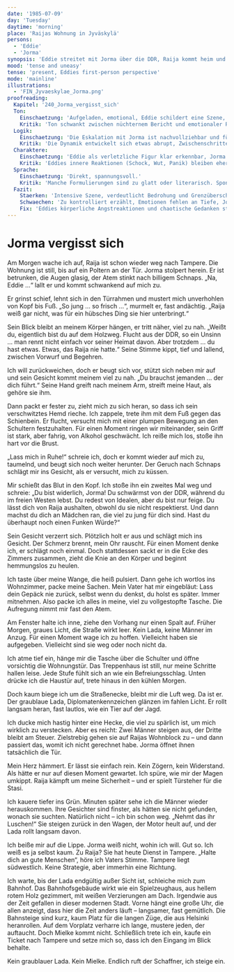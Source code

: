 ```yaml
---
date: '1985-07-09'
day: 'Tuesday'
daytime: 'morning'
place: 'Raijas Wohnung in Jyväskylä'
persons:
  - 'Eddie'
  - 'Jorma'
synopsis: 'Eddie streitet mit Jorma über die DDR, Raija kommt heim und spürt die Spannungen; nachts hört Eddie den Streit zwischen beiden.'
mood: 'tense and uneasy'
tense: 'present, Eddies first-person perspective'
mode: 'mainline'
illustrations:
  - 'FIN_Jyvaeskylae_Jorma.png'
proofreading:
  Kapitel: '240_Jorma_vergisst_sich'
  Ton:
    Einschaetzung: 'Aufgeladen, emotional, Eddie schildert eine Szene, in der Grenzen überschritten werden.'
    Kritik: 'Ton schwankt zwischen nüchternem Bericht und emotionaler Reaktion. Teilweise wirkt es zu kontrolliert für die Dramatik des Moments.'
  Logik:
    Einschaetzung: 'Die Eskalation mit Jorma ist nachvollziehbar und fügt sich in die Handlung.'
    Kritik: 'Die Dynamik entwickelt sich etwas abrupt, Zwischenschritte oder innere Warnsignale könnten stärker herausgearbeitet werden.'
  Charaktere:
    Einschaetzung: 'Eddie als verletzliche Figur klar erkennbar, Jorma als aggressiver Gegenpart.'
    Kritik: 'Eddies innere Reaktionen (Schock, Wut, Panik) bleiben eher abstrakt. Jorma wirkt klischeehaft eindimensional als Antagonist.'
  Sprache:
    Einschaetzung: 'Direkt, spannungsvoll.'
    Kritik: 'Manche Formulierungen sind zu glatt oder literarisch. Spontane, jugendliche Sprache und körperliche Beschreibungen könnten stärker betont werden.'
  Fazit:
    Staerken: 'Intensive Szene, verdeutlicht Bedrohung und Grenzüberschreitung.'
    Schwaechen: 'Zu kontrolliert erzählt, Emotionen fehlen an Tiefe, Jorma eindimensional.'
    Fix: 'Eddies körperliche Angstreaktionen und chaotische Gedanken stärker einbauen, Jormas Verhalten nuancierter darstellen, Sprache emotionaler machen.'
---
```


# Jorma vergisst sich

Am Morgen wache ich auf, Raija ist schon wieder weg nach Tampere. Die Wohnung
ist still, bis auf ein Poltern an der Tür. Jorma stolpert herein. Er ist
betrunken, die Augen glasig, der Atem stinkt nach billigem Schnaps. „Na, Eddie
…“ lallt er und kommt schwankend auf mich zu.

Er grinst schief, lehnt sich in den Türrahmen und mustert mich unverhohlen von
Kopf bis Fuß. „So jung … so frisch …“, murmelt er, fast andächtig. „Raija weiß
gar nicht, was für ein hübsches Ding sie hier unterbringt.“

Sein Blick bleibt an meinem Körper hängen, er tritt näher, viel zu nah. „Weißt
du, eigentlich bist du auf dem Holzweg. Flucht aus der DDR, so ein Unsinn … man
rennt nicht einfach vor seiner Heimat davon. Aber trotzdem … du hast etwas.
Etwas, das Raija nie hatte.“ Seine Stimme kippt, tief und lallend, zwischen
Vorwurf und Begehren.

Ich will zurückweichen, doch er beugt sich vor, stützt sich neben mir auf und
sein Gesicht kommt meinem viel zu nah. „Du brauchst jemanden … der dich führt.“
Seine Hand greift nach meinem Arm, streift meine Haut, als gehöre sie ihm.

Dann packt er fester zu, zieht mich zu sich heran, so dass ich sein
verschwitztes Hemd rieche. Ich zappele, trete ihm mit dem Fuß gegen das
Schienbein. Er flucht, versucht mich mit einer plumpen Bewegung an den Schultern
festzuhalten. Für einen Moment ringen wir miteinander, sein Griff ist stark,
aber fahrig, von Alkohol geschwächt. Ich reiße mich los, stoße ihn hart vor die
Brust.

„Lass mich in Ruhe!“ schreie ich, doch er kommt wieder auf mich zu, taumelnd,
und beugt sich noch weiter herunter. Der Geruch nach Schnaps schlägt mir ins
Gesicht, als er versucht, mich zu küssen.

Mir schießt das Blut in den Kopf. Ich stoße ihn ein zweites Mal weg und schreie:
„Du bist widerlich, Jorma! Du schwärmst von der DDR, während du im freien Westen
lebst. Du redest von Idealen, aber du bist nur feige. Du lässt dich von Raija
aushalten, obwohl du sie nicht respektierst. Und dann machst du dich an Mädchen
ran, die viel zu jung für dich sind. Hast du überhaupt noch einen Funken Würde?“

Sein Gesicht verzerrt sich. Plötzlich holt er aus und schlägt mich ins Gesicht.
Der Schmerz brennt, mein Ohr rauscht. Für einen Moment denke ich, er schlägt
noch einmal. Doch stattdessen sackt er in die Ecke des Zimmers zusammen, zieht
die Knie an den Körper und beginnt hemmungslos zu heulen.

Ich taste über meine Wange, die heiß pulsiert. Dann gehe ich wortlos ins
Wohnzimmer, packe meine Sachen. Mein Vater hat mir eingebläut: Lass dein Gepäck
nie zurück, selbst wenn du denkst, du holst es später. Immer mitnehmen. Also
packe ich alles in meine, viel zu vollgestopfte Tasche. Die Aufregung nimmt mir
fast den Atem.

Am Fenster halte ich inne, ziehe den Vorhang nur einen Spalt auf. Früher Morgen,
graues Licht, die Straße wirkt leer. Kein Lada, keine Männer im Anzug. Für einen
Moment wage ich zu hoffen. Vielleicht haben sie aufgegeben. Vielleicht sind sie
weg oder noch nicht da.

Ich atme tief ein, hänge mir die Tasche über die Schulter und öffne vorsichtig
die Wohnungstür. Das Treppenhaus ist still, nur meine Schritte hallen leise.
Jede Stufe fühlt sich an wie ein Befreiungsschlag. Unten drücke ich die Haustür
auf, trete hinaus in den kühlen Morgen.

Doch kaum biege ich um die Straßenecke, bleibt mir die Luft weg. Da ist er. Der
graublaue Lada, Diplomatenkennzeichen glänzen im fahlen Licht. Er rollt langsam
heran, fast lautlos, wie ein Tier auf der Jagd.

Ich ducke mich hastig hinter eine Hecke, die viel zu spärlich ist, um mich
wirklich zu verstecken. Aber es reicht: Zwei Männer steigen aus, der Dritte
bleibt am Steuer. Zielstrebig gehen sie auf Raijas Wohnblock zu – und dann
passiert das, womit ich nicht gerechnet habe. Jorma öffnet ihnen tatsächlich die
Tür.

Mein Herz hämmert. Er lässt sie einfach rein. Kein Zögern, kein Widerstand. Als
hätte er nur auf diesen Moment gewartet. Ich spüre, wie mir der Magen umkippt.
Raija kämpft um meine Sicherheit – und er spielt Türsteher für die Stasi.

Ich kauere tiefer ins Grün. Minuten später sehe ich die Männer wieder
herauskommen. Ihre Gesichter sind finster, als hätten sie nicht gefunden, wonach
sie suchten. Natürlich nicht – ich bin schon weg. „Nehmt das ihr Luschen!“ Sie
steigen zurück in den Wagen, der Motor heult auf, und der Lada rollt langsam
davon.

Ich beiße mir auf die Lippe. Jorma weiß nicht, wohin ich will. Gut so. Ich weiß
es ja selbst kaum. Zu Raija? Sie hat heute Dienst in Tampere. „Halte dich an
gute Menschen“, höre ich Vaters Stimme. Tampere liegt südwestlich. Keine
Strategie, aber immerhin eine Richtung.

Ich warte, bis der Lada endgültig außer Sicht ist, schleiche mich zum Bahnhof.
Das Bahnhofsgebäude wirkt wie ein Spielzeughaus, aus hellem rotem Holz
gezimmert, mit weißen Verzierungen am Dach. Irgendwie aus der Zeit gefallen in
dieser modernen Stadt. Vorne hängt eine große Uhr, die allen anzeigt, dass hier
die Zeit anders läuft – langsamer, fast gemütlich. Die Bahnsteige sind kurz,
kaum Platz für die langen Züge, die aus Helsinki heranrollen. Auf dem Vorplatz
verharre ich lange, mustere jeden, der auftaucht. Doch Mielke kommt nicht.
Schließlich trete ich ein, kaufe ein Ticket nach Tampere und setze mich so, dass
ich den Eingang im Blick behalte.

Kein graublauer Lada. Kein Mielke. Endlich ruft der Schaffner, ich steige ein.
